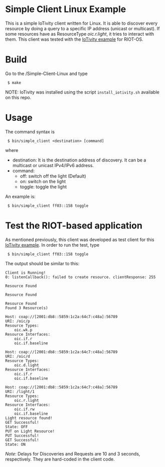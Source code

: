 <!--
# Copyright (C) 2017 Create-Net / FBK.
# All rights reserved. This program and the accompanying materials
# are made available under the terms of the Eclipse Public License 2.0
# which accompanies this distribution, and is available at
# https://www.eclipse.org/legal/epl-2.0/
# 
# Contributors:
#     Create-Net / FBK - initial API and implementation
-->

Simple Client Linux Example
========================

This is a simple IoTivity client written for Linux. It is able to discover every resource by doing a query to a specific IP address (unicast or multicast). If some resources have as ResourceType *oic.r.light*, it tries to interact with them. This client was tested with the [IoTivity example][1] for RIOT-OS. 

# Build
Go to the /Simple-Client-Linux and type
```
 $ make
```
NOTE: IoTivity was installed using the script `install_iotivity.sh` available on this repo.

# Usage
The command syntax is
```
 $ bin/simple_client <destination> [command]
```
where 
 - destination: It is the destination address of discovery. It can be a multicast or unicast IPv4/IPv6 address.
 - command:
	 - off: switch off the light (Default)
	 - on: switch on the light
	 - toggle: toggle the light

An example is:
```
 $ bin/simple_client ff03::158 toggle
```

# Test the RIOT-based application
As mentioned previously, this client was developed as test client for this [IoTivity example][1]. In order to run the test, type
```
 $ bin/simple_client ff03::158 toggle
```
The output should be similar to this:
```
Client is Running!
0: listenCallback(): failed to create resource. clientResponse: 255

Resource Found

Resource Found

Resource Found
Found 3 Resource(s)

Host: coap://[2001:db8::5859:1c2a:64c7:c48a]:56789
URI: /oic/p
Resource Types:
	oic.wk.p
Resource Interfaces: 
	oic.if.r
	oic.if.baseline

Host: coap://[2001:db8::5859:1c2a:64c7:c48a]:56789
URI: /oic/d
Resource Types:
	oic.d.light
Resource Interfaces: 
	oic.if.r
	oic.if.baseline

Host: coap://[2001:db8::5859:1c2a:64c7:c48a]:56789
URI: /light/1
Resource Types:
	oic.r.light
Resource Interfaces: 
	oic.if.rw
	oic.if.baseline
Light resource found!
GET Successful!
State: OFF
PUT on Light Resource!
PUT Successful!
GET Successful!
State: ON

```

*Note*: Delays for Discoveries and Requests are 10 and 3 seconds, respectively. They are hard-coded in the client code.

 [1]: https://github.com/Agile-IoT/agile-iotivity/tree/master/RIOT/examples/iotivity_examples#l2n_comm
